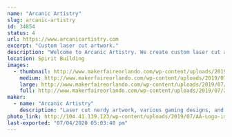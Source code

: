 ```yaml
---
name: "Arcanic Artistry"
slug: arcanic-artistry
id: 34854
status: 4
url: https://www.arcanicartistry.com
excerpt: "Custom laser cut artwork."
description: "Welcome to Arcanic Artistry. We create custom laser cut artwork of all kinds and varieties. Starting just over a year and a half ago we've aimed to create unique gifts to celebrate nerd culture that everyone can enjoy."
location: Spirit Building
images:
  - thumbnail: http://www.makerfaireorlando.com/wp-content/uploads/2019/07/20190405_110521.jpg
    medium: http://www.makerfaireorlando.com/wp-content/uploads/2019/07/20190405_110521.jpg
    large: http://www.makerfaireorlando.com/wp-content/uploads/2019/07/20190405_110521.jpg
    full: http://www.makerfaireorlando.com/wp-content/uploads/2019/07/20190405_110521.jpg
maker:
  - name: "Arcanic Artistry"
    description: "Laser cut nerdy artwork, various gaming designs, and tabletop rpg accessories to enhance your home and playspace."
photo_link: http://104.41.139.123/wp-content/uploads/2019/07/AA-Logo-image-1-1024x1024.png
last-exported: "07/04/2020 05:03:40 pm"
---
```

